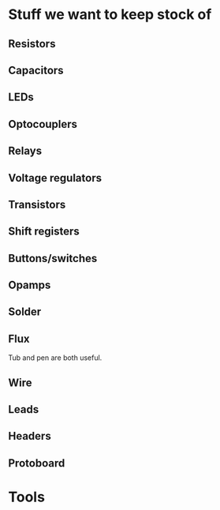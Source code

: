 # Stuff we want to keep stock of
## Resistors
## Capacitors
## LEDs
## Optocouplers
## Relays
## Voltage regulators
## Transistors
## Shift registers
## Buttons/switches
## Opamps
## Solder
## Flux
Tub and pen are both useful.
## Wire
## Leads
## Headers
## Protoboard
# Tools
